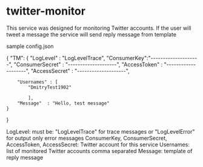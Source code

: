 # twitter-monitor

This service was designed for monitoring Twitter accounts. If the user will tweet a message the service will send reply message from template

sample config.json

{
	"TM": {
		"LogLevel" : "LogLevelTrace",
		"ConsumerKey":"--------------------",
		"ConsumerSecret" : "--------------------",
		"AccessToken" : "--------------------",
		"AccessSecret" : "--------------------",

		"Usernames" : [
			"DmitryTest1902"
			
			],
		"Message"  : "Hello, test message"          
	}
	
}

LogLevel: must be: "LogLevelTrace" for trace messages or "LogLevelError" for output only error messages
ConsumerKey, ConsumerSecret, AccessToken, AccessSecret: Twitter account for this service
Usernames: list of monitored Twitter accounts comma separated
Message: template of reply message